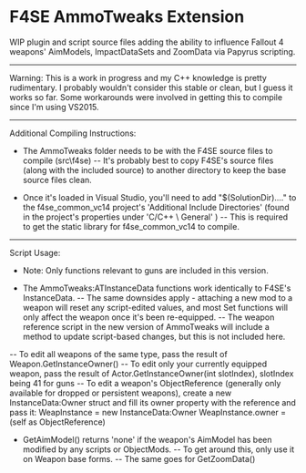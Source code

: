 F4SE AmmoTweaks Extension
=========================

WIP plugin and script source files adding the ability to influence Fallout 4 weapons' AimModels, ImpactDataSets and ZoomData via Papyrus scripting.

------------------------------------------------------------------------------------------------------- 

Warning: This is a work in progress and my C++ knowledge is pretty rudimentary. I probably wouldn't consider this stable or clean, but I guess it works so far. Some workarounds were involved in getting this to compile since I'm using VS2015.

-------------------------------------------------------------------------------------------------------

Additional Compiling Instructions:

- The AmmoTweaks folder needs to be with the F4SE source files to compile (src\f4se\)
-- It's probably best to copy F4SE's source files (along with the included source) to another directory to keep the base source files clean.

- Once it's loaded in Visual Studio, you'll need to add "$(SolutionDir)\..\.." to the f4se_common_vc14 project's 'Additional Include Directories' (found in the project's properties under 'C/C++ \ General' )
-- This is required to get the static library for f4se_common_vc14 to compile.

--------------------------------------------------------------------------------------------------------

Script Usage:

- Note: Only functions relevant to guns are included in this version.

- The AmmoTweaks:ATInstanceData functions work identically to F4SE's InstanceData.
-- The same downsides apply - attaching a new mod to a weapon will reset any script-edited values, and most Set functions will only affect the weapon once it's been re-equipped.
-- The weapon reference script in the new version of AmmoTweaks will include a method to update script-based changes, but this is not included here.

-- To edit all weapons of the same type, pass the result of Weapon.GetInstanceOwner()
-- To edit only your currently equipped weapon, pass the result of Actor.GetInstanceOwner(int slotIndex), slotIndex being 41 for guns
-- To edit a weapon's ObjectReference (generally only available for dropped or persistent weapons), create a new InstanceData:Owner struct and fill its owner property with the reference and pass it:
    WeapInstance = new InstanceData:Owner
    WeapInstance.owner = (self as ObjectReference)

- GetAimModel() returns 'none' if the weapon's AimModel has been modified by any scripts or ObjectMods. 
-- To get around this, only use it on Weapon base forms.
-- The same goes for GetZoomData()
